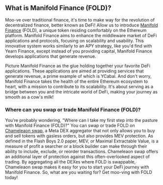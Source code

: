 <h2>What is Manifold Finance (FOLD)?</h2>

<p>Moo-ve over traditional finance, it's time to make way for the revolution of decentralized finance, better known as DeFi! Allow us to introduce <a href="https://manifoldfinance.com" rel="nofollow noopener noreferrer" target="_blank">Manifold Finance</a> (FOLD), a unique token residing comfortably on the Ethereum platform. Manifold Finance aims to enhance the middleware market of DeFi applications and protocols, focusing on scalability and usability. This innovative system works similarly to an APY strategy, like you'd find with Yearn Finance, except instead of you providing capital, Manifold Finance develops applications that generate revenue.</p>

<p>Picture Manifold Finance as the glue holding together your favorite DeFi applications. These applications are aimed at providing services that generate revenue, a prime example of which is YCabal. And don't worry, Manifold Finance takes the health of the entire Ethereum ecosystem to heart, with a mission to contribute to its scalability. It's about serving as a bridge between you and the intricate world of DeFi, making your journey as smooth as a cow's milk!</p>

<h3>Where can you swap or trade Manifold Finance (FOLD)?</h3>

<p>You're probably wondering, "Where can I take my first step into the pasture with Manifold Finance (FOLD)?" You can swap or trade FOLD on <a href="https://swap.cow.fi/" rel="noopener" target="_blank">Chameleaon swap</a>, a Meta DEX aggregator that not only allows you to buy and sell tokens with gasless orders, but also provides MEV protection. As defined in the Flash Boys 2.0 paper, MEV, or Maximal Extractable Value, is a measure of profit a searcher or a block builder can make through their ability to include, exclude, or reorder transactions. Chameleaon swap offers an additional layer of protection against this often-overlooked aspect of trading. By aggregating all the DEXes where FOLD is swappable, Chameleaon swap makes it easy for you to start your DeFi journey with Manifold Finance. So, what are you waiting for? Get moo-ving with FOLD today!</p>
